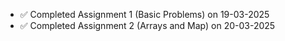 - ✅ Completed Assignment 1 (Basic Problems) on 19-03-2025
- ✅ Completed Assignment 2 (Arrays and Map) on 20-03-2025
